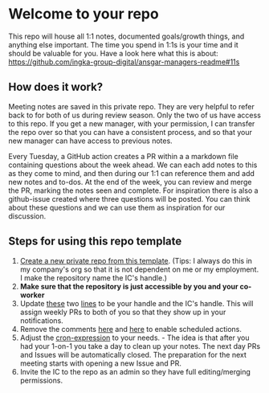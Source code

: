 # Welcome to your repo

This repo will house all 1:1 notes, documented goals/growth things, and anything else important. The time you spend in 1:1s is your time and it should be valuable for you. Have a look here what this is about: https://github.com/ingka-group-digital/ansgar-managers-readme#11s

## How does it work?

Meeting notes are saved in this private repo. They are very helpful to refer back to for both of us during review season. Only the two of us have access to this repo. If you get a new manager, with your permission, I can transfer the repo over so that you can have a consistent process, and so that your new manager can have access to previous notes.

Every Tuesday, a GitHub action creates a PR within a a markdown file containing questions about the week ahead. We can each add notes to this as they come to mind, and then during our 1:1 can reference them and add new notes and to-dos. At the end of the week, you can review and merge the PR, marking the notes seen and complete. For inspiration there is also a github-issue created where three questions will be posted. You can think about these questions and we can use them as inspiration for our discussion. 

## Steps for using this repo template

1. [Create a new private repo from this template](https://help.github.com/en/github/creating-cloning-and-archiving-repositories/creating-a-repository-from-a-template). (Tips: I always do this in my company's org so that it is not dependent on me or my employment. I make the repository name the IC's handle.)
2. **Make sure that the repository is just accessible by you and your co-worker**
3. Update [these](.github/workflows/1-1s.yml#L60) two [lines](.github/workflows/1-1-questions.yaml#L27) to be your handle and the IC's handle. This will assign weekly PRs to both of you so that they show up in your notifications.
4. Remove the comments [here](.github/workflows/1-1s.yml#L4) and [here](.github/workflows/1-1-questions.yaml#L4) to enable scheduled actions. 
5. Adjust the [cron-expression]( https://crontab.guru) to your needs. - The idea is that after you had your 1-on-1 you take a day to clean up your notes. The next day PRs and Issues will be automatically closed. The preparation for the next meeting starts with opening a new Issue and PR. 
6. Invite the IC to the repo as an admin so they have full editing/merging permissions.
